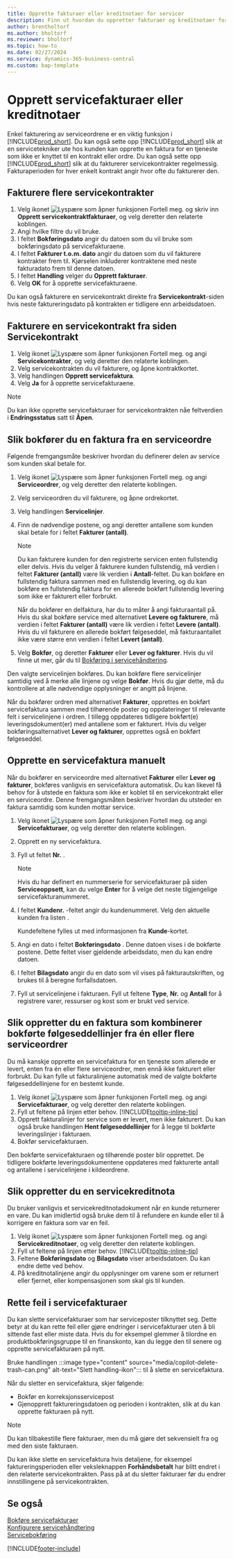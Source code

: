 ```yaml
---
title: Opprette fakturaer eller kreditnotaer for servicer
description: Finn ut hvordan du oppretter fakturaer og kreditnotaer for tjenestene dine.
author: brentholtorf
ms.author: bholtorf
ms.reviewer: bholtorf
ms.topic: how-to
ms.date: 02/27/2024
ms.service: dynamics-365-business-central
ms.custom: bap-template
---
```

# <a name="create-service-invoices-or-credit-memos"></a>Opprett servicefakturaer eller kreditnotaer

Enkel fakturering av serviceordrene er en viktig funksjon i [!INCLUDE[prod_short](includes/prod_short.md)]. Du kan også sette opp [!INCLUDE[prod_short](includes/prod_short.md)] slik at en servicetekniker ute hos kunden kan opprette en faktura for en tjeneste som ikke er knyttet til en kontrakt eller ordre. Du kan også sette opp [!INCLUDE[prod_short](includes/prod_short.md)] slik at du fakturerer servicekontrakter regelmessig. Fakturaperioden for hver enkelt kontrakt angir hvor ofte du fakturerer den.

## <a name="to-invoice-several-service-contracts"></a>Fakturere flere servicekontrakter

1. Velg ikonet ![Lyspære som åpner funksjonen Fortell meg.](media/ui-search/search_small.png "Fortell hva du vil gjøre") og skriv inn **Opprett servicekontraktfakturaer**, og velg deretter den relaterte koblingen.  
2. Angi hvilke filtre du vil bruke.  
3. I feltet **Bokføringsdato** angir du datoen som du vil bruke som bokføringsdato på servicefakturaene.  
4. I feltet **Fakturer t.o.m. dato** angir du datoen som du vil fakturere kontrakter frem til. Kjørselen inkluderer kontraktene med neste fakturadato frem til denne datoen.  
5. I feltet **Handling** velger du **Opprett fakturaer**.  
6. Velg **OK** for å opprette servicefakturaene.  
  
Du kan også fakturere en servicekontrakt direkte fra **Servicekontrakt**-siden hvis neste faktureringsdato på kontrakten er tidligere enn arbeidsdatoen.

## <a name="to-invoice-a-service-contract-from-the-service-contract-page"></a>Fakturere en servicekontrakt fra siden Servicekontrakt

1. Velg ikonet ![Lyspære som åpner funksjonen Fortell meg.](media/ui-search/search_small.png "Fortell hva du vil gjøre") og angi **Servicekontrakter**, og velg deretter den relaterte koblingen.  
2. Velg servicekontrakten du vil fakturere, og åpne kontraktkortet.  
3. Velg handlingen **Opprett servicefaktura**. 
4. Velg **Ja** for å opprette servicefakturaene.  
  
  > [!NOTE]  
  > Du kan ikke opprette servicefakturaer for servicekontrakten nåe feltverdien i **Endringsstatus** satt til **Åpen**.  

## <a name="to-post-an-invoice-from-a-service-order"></a>Slik bokfører du en faktura fra en serviceordre

Følgende fremgangsmåte beskriver hvordan du definerer delen av service som kunden skal betale for.  

1. Velg ikonet ![Lyspære som åpner funksjonen Fortell meg.](media/ui-search/search_small.png "Fortell hva du vil gjøre") og angi **Serviceordrer**, og velg deretter den relaterte koblingen.  
2. Velg serviceordren du vil fakturere, og åpne ordrekortet.  
3. Velg handlingen **Servicelinjer**.  
4. Finn de nødvendige postene, og angi deretter antallene som kunden skal betale for i feltet **Fakturer (antall)**.  
  
   > [!NOTE]  
   > Du kan fakturere kunden for den registrerte servicen enten fullstendig eller delvis. Hvis du velger å fakturere kunden fullstendig, må verdien i feltet **Fakturer (antall)** være lik verdien i **Antall**-feltet. Du kan bokføre en fullstendig faktura sammen med en fullstendig levering, og du kan bokføre en fullstendig faktura for en allerede bokført fullstendig levering som ikke er fakturert eller forbrukt.  
   >  
   > Når du bokfører en delfaktura, har du to måter å angi fakturaantall på. Hvis du skal bokføre service med alternativet **Levere og fakturere**, må verdien i feltet **Fakturer (antall)** være lik verdien i feltet **Levere (antall)**. Hvis du vil fakturere en allerede bokført følgeseddel, må fakturaantallet ikke være større enn verdien i feltet **Levert (antall)**.  
  
5. Velg **Bokfør**, og deretter **Fakturer** eller **Lever og fakturer**. Hvis du vil finne ut mer, går du til [Bokføring i servicehåndtering](service-service-posting.md).  
  
 Den valgte servicelinjen bokføres. Du kan bokføre flere servicelinjer samtidig ved å merke alle linjene og velge **Bokfør**. Hvis du gjør dette, må du kontrollere at alle nødvendige opplysninger er angitt på linjene.  
  
 Når du bokfører ordren med alternativet **Fakturer**, opprettes en bokført servicefaktura sammen med tilhørende poster og oppdateringer til relevante felt i servicelinjene i ordren. I tillegg oppdateres tidligere bokført(e) leveringsdokument(er) med antallene som er fakturert. Hvis du velger bokføringsalternativet **Lever og fakturer**, opprettes også en bokført følgeseddel.

## <a name="to-create-a-service-invoice-manually"></a>Opprette en servicefaktura manuelt

Når du bokfører en serviceordre med alternativet **Fakturer** eller **Lever og fakturer**, bokføres vanligvis en servicefaktura automatisk. Du kan likevel få behov for å utstede en faktura som ikke er koblet til en servicekontrakt eller en serviceordre. Denne fremgangsmåten beskriver hvordan du utsteder en faktura samtidig som kunden mottar service.  

1. Velg ikonet ![Lyspære som åpner funksjonen Fortell meg.](media/ui-search/search_small.png "Fortell hva du vil gjøre") og angi **Servicefakturaer**, og velg deretter den relaterte koblingen.  
2. Opprett en ny servicefaktura.  
3. Fyll ut feltet **Nr.** .  
  
    > [!NOTE]  
    >  Hvis du har definert en nummerserie for servicefakturaer på siden **Serviceoppsett**, kan du velge **Enter** for å velge det neste tilgjengelige servicefakturanummeret.  
  
4. I feltet **Kundenr.** -feltet angir du kundenummeret. Velg den aktuelle kunden fra listen .  
  
    Kundefeltene fylles ut med informasjonen fra **Kunde**-kortet.  
  
5. Angi en dato i feltet **Bokføringsdato** . Denne datoen vises i de bokførte postene. Dette feltet viser gjeldende arbeidsdato, men du kan endre datoen.  
6. I feltet **Bilagsdato** angir du en dato som vil vises på fakturautskriften, og brukes til å beregne forfallsdatoen.  
7. Fyll ut servicelinjene i fakturaen. Fyll ut feltene **Type**, **Nr.** og **Antall** for å registrere varer, ressurser og kost som er brukt ved service.

## <a name="to-create-an-invoice-that-combines-posted-shipment-lines-from-one-or-more-service-orders"></a>Slik oppretter du en faktura som kombinerer bokførte følgeseddellinjer fra én eller flere serviceordrer

Du må kanskje opprette en servicefaktura for en tjeneste som allerede er levert, enten fra én eller flere serviceordrer, men ennå ikke fakturert eller forbrukt. Du kan fylle ut fakturalinjene automatisk med de valgte bokførte følgeseddellinjene for en bestemt kunde.  

1. Velg ikonet ![Lyspære som åpner funksjonen Fortell meg.](media/ui-search/search_small.png "Fortell hva du vil gjøre") og angi **Servicefakturaer**, og velg deretter den relaterte koblingen.  
2. Fyll ut feltene på linjen etter behov. [!INCLUDE[tooltip-inline-tip](includes/tooltip-inline-tip_md.md)] 
3. Opprett fakturalinjer for service som er levert, men ikke fakturert. Du kan også bruke handlingen **Hent følgeseddellinjer** for å legge til bokførte leveringslinjer i fakturaen.  
4. Bokfør servicefakturaen.  
  
 Den bokførte servicefakturaen og tilhørende poster blir opprettet. De tidligere bokførte leveringsdokumentene oppdateres med fakturerte antall og antallene i servicelinjene i kildeordrene.  

## <a name="to-create-a-service-credit-memo"></a>Slik oppretter du en servicekreditnota

Du bruker vanligvis et servicekreditnotadokument når en kunde returnerer en vare. Du kan imidlertid også bruke dem til å refundere en kunde eller til å korrigere en faktura som var en feil.  

1. Velg ikonet ![Lyspære som åpner funksjonen Fortell meg.](media/ui-search/search_small.png "Fortell hva du vil gjøre") og angi **Servicekreditnotaer**, og velg deretter den relaterte koblingen.  
2. Fyll ut feltene på linjen etter behov. [!INCLUDE[tooltip-inline-tip](includes/tooltip-inline-tip_md.md)]
3. Feltene **Bokføringsdato** og **Bilagsdato** viser arbeidsdatoen. Du kan endre dette ved behov.    
4. På kreditnotalinjene angir du opplysninger om varene som er returnert eller fjernet, eller kompensasjonen som skal gis til kunden.  

## <a name="correct-errors-in-service-invoices"></a>Rette feil i servicefakturaer

Du kan slette servicefakturaer som har serviceposter tilknyttet seg. Dette betyr at du kan rette feil eller gjøre endringer i servicefakturaer uten å bli sittende fast eller miste data. Hvis du for eksempel glemmer å tilordne en produktbokføringsgruppe til en finanskonto, kan du legge den til senere og opprette servicefakturaen på nytt.

Bruke handlingen :::image type="content" source="media/copilot-delete-trash-can.png" alt-text="Slett handling-ikon"::: til å slette en servicefaktura. 

Når du sletter en servicefaktura, skjer følgende:

* Bokfør en korreksjonsservicepost
* Gjenopprett faktureringsdatoen og perioden i kontrakten, slik at du kan opprette fakturaen på nytt.

> [!NOTE]
> Du kan tilbakestille flere fakturaer, men du må gjøre det sekvensielt fra og med den siste fakturaen.
>
> Du kan ikke slette en servicefaktura hvis detaljene, for eksempel faktureringsperioden eller veksleknappen **Forhåndsbetalt** har blitt endret i den relaterte servicekontrakten. Pass på at du sletter fakturaer før du endrer innstillingene på servicekontrakten.

## <a name="see-also"></a>Se også

[Bokføre servicefakturaer](service-how-to-post-service-orders.md)  
[Konfigurere servicehåndtering](service-setup-service.md)  
[Servicebokføring](service-service-posting.md)  


[!INCLUDE[footer-include](includes/footer-banner.md)]

